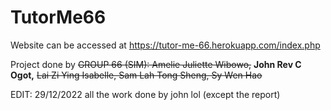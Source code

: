 # TutorMe66
Website can be accessed at https://tutor-me-66.herokuapp.com/index.php

Project done by ~~GROUP 66 (SIM):
Amelie Juliette Wibowo,~~
**John Rev C Ogot,**
~~Lai Zi Ying Isabelle,
Sam Lah Tong Sheng,
Sy Wen Hao~~

EDIT: 29/12/2022 all the work done by john lol (except the report)
